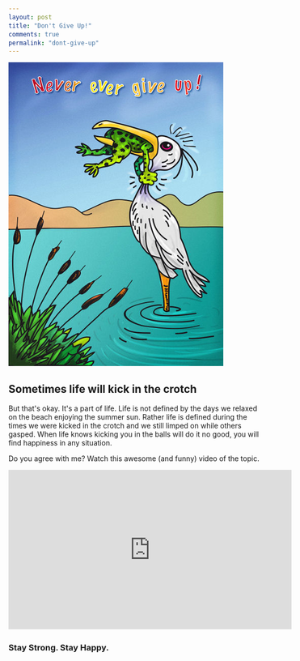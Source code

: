 ```yaml
---
layout: post
title: "Don't Give Up!"
comments: true
permalink: "dont-give-up"
---
```


![Never give up](/images/never_give_up.jpg)


## Sometimes life will kick in the crotch

But that's okay. It's a part of life. Life is not defined by the days we relaxed on the beach enjoying the summer sun. Rather life is defined during the times we were kicked in the crotch and we still limped on while others gasped. When life knows kicking you in the balls will do it no good, you will find happiness in any situation.

Do you agree with me? Watch this awesome (and funny) video of the topic.

<iframe width="560" height="315" src="https://www.youtube.com/embed/YaiXtxe_BTg" frameborder="0" allowfullscreen></iframe>

### Stay Strong. Stay Happy.
